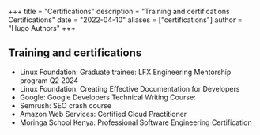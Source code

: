+++
title = "Certifications"
description = "Training and certifications Certifications"
date = "2022-04-10"
aliases = ["certifications"]
author = "Hugo Authors"
+++

## Training and certifications

* Linux Foundation: Graduate trainee: LFX Engineering Mentorship program Q2 2024
* Linux Foundation: Creating Effective Documentation for Developers
* Google: Google Developers Technical Writing Course:
* Semrush: SEO crash course
* Amazon Web Services: Certified Cloud Practitioner
* Moringa School Kenya: Professional Software Engineering Certification
